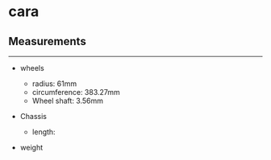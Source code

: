 # cara


## Measurements
---

* wheels
  * radius: 61mm
  * circumference: 383.27mm
  * Wheel shaft: 3.56mm


* Chassis
  * length:


* weight
